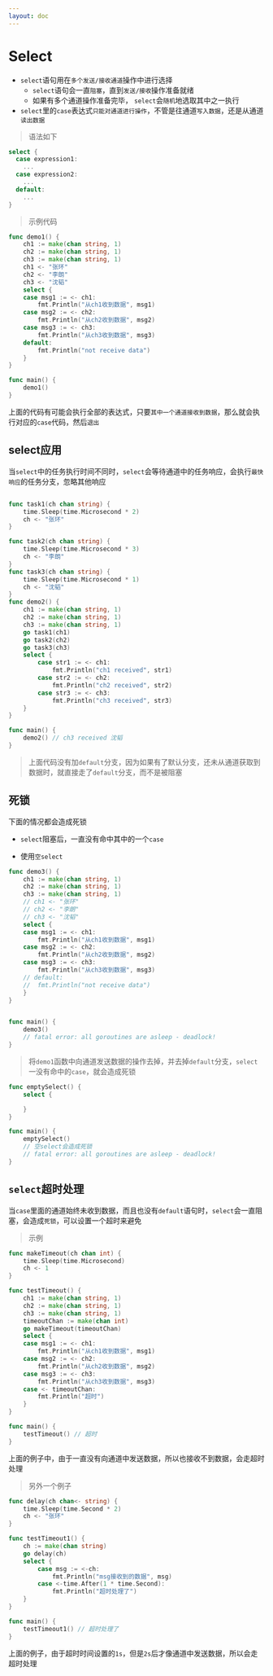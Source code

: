 ```yaml
---
layout: doc
---
```


# Select

- `select`语句用在`多个发送/接收通道`操作中进行选择
  - `select`语句会一直`阻塞`，直到`发送/接收`操作准备就绪
  - 如果有多个通道操作准备完毕， `select`会`随机`地选取其中之一执行
- `select`里的`case`表达式`只能对通道进行操作`，不管是往通道`写入数据`，还是从通道`读出数据`

> 语法如下

```Go
select {
  case expression1:
    ...
  case expression2:
    ...
  default:
    ...
}
```

> 示例代码

```Go
func demo1() {
	ch1 := make(chan string, 1)
	ch2 := make(chan string, 1)
	ch3 := make(chan string, 1)
	ch1 <- "张环"
	ch2 <- "李朗"
	ch3 <- "沈韬"
	select {
	case msg1 := <- ch1:
		fmt.Println("从ch1收到数据", msg1)
	case msg2 := <- ch2:
		fmt.Println("从ch2收到数据", msg2)
	case msg3 := <- ch3:
		fmt.Println("从ch3收到数据", msg3)
	default:
		fmt.Println("not receive data")
	}
}

func main() {
	demo1()
}
```

上面的代码有可能会执行全部的表达式，只要`其中一个通道接收到数据`，那么就会执行对应的`case`代码，然后`退出`

## select应用

当`select`中的任务执行时间不同时，`select`会等待通道中的任务响应，会执行`最快响应`的任务分支，忽略其他响应

```Go

func task1(ch chan string) {
	time.Sleep(time.Microsecond * 2)
	ch <- "张环"
}	

func task2(ch chan string) {
	time.Sleep(time.Microsecond * 3)
	ch <- "李朗"
}	
func task3(ch chan string) {
	time.Sleep(time.Microsecond * 1)
	ch <- "沈韬"
}	
func demo2() {
	ch1 := make(chan string, 1)
	ch2 := make(chan string, 1)
	ch3 := make(chan string, 1)
	go task1(ch1)
	go task2(ch2)
	go task3(ch3)
	select {
		case str1 := <- ch1:
			fmt.Println("ch1 received", str1)
		case str2 := <- ch2:
			fmt.Println("ch2 received", str2)
		case str3 := <- ch3:
			fmt.Println("ch3 received", str3)
	}
}

func main() {
	demo2() // ch3 received 沈韬
}
```

> 上面代码没有加`default`分支，因为如果有了默认分支，还未从通道获取到数据时，就直接走了`default`分支，而不是被阻塞

## 死锁

下面的情况都会造成死锁
- `select`阻塞后，一直没有命中其中的一个`case`

- 使用`空select`


```Go
func demo3() {
	ch1 := make(chan string, 1)
	ch2 := make(chan string, 1)
	ch3 := make(chan string, 1)
	// ch1 <- "张环"
	// ch2 <- "李朗"
	// ch3 <- "沈韬"
	select {
	case msg1 := <- ch1:
		fmt.Println("从ch1收到数据", msg1)
	case msg2 := <- ch2:
		fmt.Println("从ch2收到数据", msg2)
	case msg3 := <- ch3:
		fmt.Println("从ch3收到数据", msg3)
	// default:
	// 	fmt.Println("not receive data")
	}
}


func main() {
	demo3()
	// fatal error: all goroutines are asleep - deadlock!
}
```

> 将`demo1`函数中向通道发送数据的操作去掉，并去掉`default`分支，`select`一没有命中的`case`，就会造成死锁


```Go
func emptySelect() {
	select {

	}
}

func main() {
	emptySelect()
	// 空select会造成死锁
	// fatal error: all goroutines are asleep - deadlock!
}
```
## `select`超时处理

当`case`里面的通道始终未收到数据，而且也没有`default`语句时，`select`会一直阻塞，会造成`死锁`，可以设置一个超时来避免

> 示例

```Go
func makeTimeout(ch chan int) {
	time.Sleep(time.Microsecond)
	ch <- 1
}

func testTimeout() {
	ch1 := make(chan string, 1)
	ch2 := make(chan string, 1)
	ch3 := make(chan string, 1)
	timeoutChan := make(chan int)
	go makeTimeout(timeoutChan)
	select {
	case msg1 := <- ch1:
		fmt.Println("从ch1收到数据", msg1)
	case msg2 := <- ch2:
		fmt.Println("从ch2收到数据", msg2)
	case msg3 := <- ch3:
		fmt.Println("从ch3收到数据", msg3)
	case <- timeoutChan:
		fmt.Println("超时")
	}
}

func main() {
	testTimeout() // 超时
}
```
上面的例子中，由于一直没有向通道中发送数据，所以也接收不到数据，会走超时处理

> 另外一个例子

```Go
func delay(ch chan<- string) {
	time.Sleep(time.Second * 2)
	ch <- "张环"
}

func testTimeout1() {
	ch := make(chan string)
	go delay(ch)
	select {
		case msg := <-ch:
			fmt.Println("msg接收到的数据", msg)
		case <-time.After(1 * time.Second):
			fmt.Println("超时处理了")
	}
}

func main() {
	testTimeout1() // 超时处理了
}
```

上面的例子，由于超时时间设置的`1s`，但是`2s`后才像通道中发送数据，所以会走超时处理

